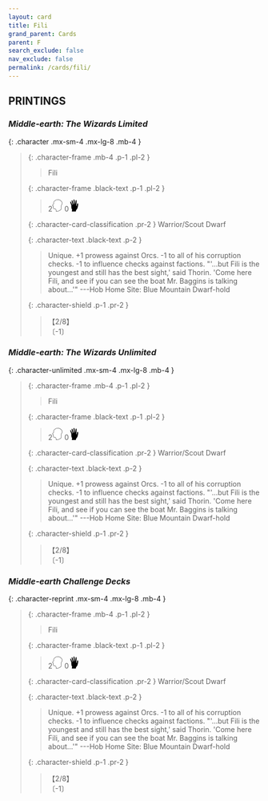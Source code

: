 ```yaml
---
layout: card
title: Fili
grand_parent: Cards
parent: F
search_exclude: false
nav_exclude: false
permalink: /cards/fili/
---
```


## PRINTINGS


### _Middle-earth: The Wizards Limited_

{: .character .mx-sm-4 .mx-lg-8 .mb-4 }
> {: .character-frame .mb-4 .p-1 .pl-2 }
> > <div class="card-mp"></div>
> > <div class="character-card-name">Fili</div>
>
> {: .character-frame .black-text .p-1 .pl-2 }
> > 2![](/assets/images/mind.svg) 0![](/assets/images/di.svg)
>
> {: .character-card-classification .pr-2 }
> Warrior/Scout Dwarf
>
> {: .character-text .black-text .p-2 }
> > Unique. +1 prowess against Orcs. -1 to all of his corruption checks. -1 to influence checks against factions.  "'...but Fili is the youngest and still has the best sight,' said Thorin. 'Come here Fili, and see if you can see the boat Mr. Baggins is talking about...'" ---Hob  Home Site: Blue Mountain Dwarf-hold 
>
> {: .character-shield .p-1 .pr-2 }
> > <div class="card-shield">【2/8】</div>
> > <div class="card-corruption">〔-1〕</div>

### _Middle-earth: The Wizards Unlimited_

{: .character-unlimited .mx-sm-4 .mx-lg-8 .mb-4 }
> {: .character-frame .mb-4 .p-1 .pl-2 }
> > <div class="card-mp"></div>
> > <div class="character-card-name">Fili</div>
>
> {: .character-frame .black-text .p-1 .pl-2 }
> > 2![](/assets/images/mind.svg) 0![](/assets/images/di.svg)
>
> {: .character-card-classification .pr-2 }
> Warrior/Scout Dwarf
>
> {: .character-text .black-text .p-2 }
> > Unique. +1 prowess against Orcs. -1 to all of his corruption checks. -1 to influence checks against factions.  "'...but Fili is the youngest and still has the best sight,' said Thorin. 'Come here Fili, and see if you can see the boat Mr. Baggins is talking about...'" ---Hob  Home Site: Blue Mountain Dwarf-hold 
>
> {: .character-shield .p-1 .pr-2 }
> > <div class="card-shield">【2/8】</div>
> > <div class="card-corruption">〔-1〕</div>

### _Middle-earth Challenge Decks_

{: .character-reprint .mx-sm-4 .mx-lg-8 .mb-4 }
> {: .character-frame .mb-4 .p-1 .pl-2 }
> > <div class="card-mp"></div>
> > <div class="character-card-name">Fili</div>
>
> {: .character-frame .black-text .p-1 .pl-2 }
> > 2![](/assets/images/mind.svg) 0![](/assets/images/di.svg)
>
> {: .character-card-classification .pr-2 }
> Warrior/Scout Dwarf
>
> {: .character-text .black-text .p-2 }
> > Unique. +1 prowess against Orcs. -1 to all of his corruption checks. -1 to influence checks against factions.  "'...but Fili is the youngest and still has the best sight,' said Thorin. 'Come here Fili, and see if you can see the boat Mr. Baggins is talking about...'" ---Hob  Home Site: Blue Mountain Dwarf-hold 
>
> {: .character-shield .p-1 .pr-2 }
> > <div class="card-shield">【2/8】</div>
> > <div class="card-corruption">〔-1〕</div>
